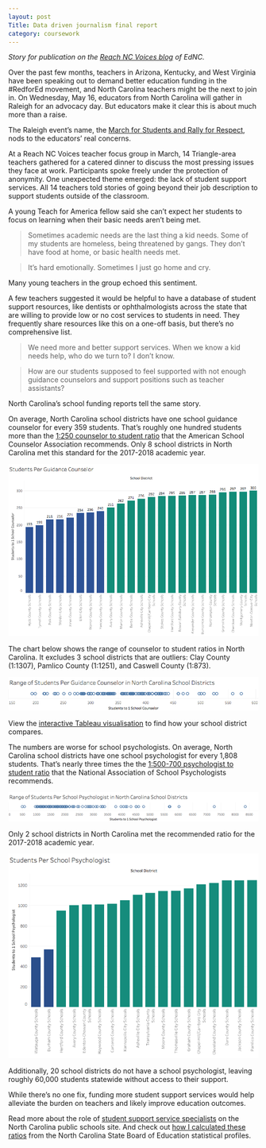 ```yaml
---
layout: post
Title: Data driven journalism final report
category: coursework
---
```


_Story for publication on the [Reach NC Voices blog](https://www.ednc.org/column/reach-nc-voices/) of EdNC._

Over the past few months, teachers in Arizona, Kentucky, and West Virginia have been speaking out to demand better education funding in the #RedforEd movement, and North Carolina teachers might be the next to join in. On Wednesday, May 16, educators from North Carolina will gather in Raleigh for an advocacy day. But educators make it clear this is about much more than a raise. 

The Raleigh event’s name, the [March for Students and Rally for Respect](https://www.facebook.com/events/570818366627097/), nods to the educators’ real concerns. 

At a Reach NC Voices teacher focus group in March, 14 Triangle-area teachers gathered for a catered dinner to discuss the most pressing issues they face at work. Participants spoke freely under the protection of anonymity. One unexpected theme emerged: the lack of student support services. All 14 teachers told stories of going beyond their job description to support students outside of the classroom.

A young Teach for America fellow said she can’t expect her students to focus on learning when their basic needs aren’t being met. 

> Sometimes academic needs are the last thing a kid needs. Some of my students are homeless, being threatened by gangs. They don’t have food at home, or basic health needs met.

> It’s hard emotionally. Sometimes I just go home and cry.

Many young teachers in the group echoed this sentiment.

A few teachers suggested it would be helpful to have a database of student support resources, like dentists or ophthalmologists across the state that are willing to provide low or no cost services to students in need. They frequently share resources like this on a one-off basis, but there’s no comprehensive list. 

> We need more and better support services. When we know a kid needs help, who do we turn to? I don’t know.

> How are our students supposed to feel supported with not enough guidance counselors and support positions such as teacher assistants?

North Carolina’s school funding reports tell the same story. 

On average, North Carolina school districts have one school guidance counselor for every 359 students. That’s roughly one hundred students more than the [1:250 counselor to student ratio](https://www.schoolcounselor.org/press) that the American School Counselor Association recommends. Only 8 school districts in North Carolina met this standard for the 2017-2018 academic year.

<img src="/assets/Guidance.png">

The chart below shows the range of counselor to student ratios in North Carolina. It excludes 3 school districts that are outliers: Clay County (1:1307), Pamlico County (1:1251), and Caswell County (1:873). 

<img src="/assets/AllLEA.png">

View the [interactive Tableau visualisation](https://public.tableau.com/profile/reagan.cline#!/vizhome/NCSchoolGuidanceCounselors/Guidance?publish=yes) to find how your school district compares.

The numbers are worse for school psychologists. On average, North Carolina school districts have one school psychologist for every 1,808 students. That’s nearly three times the the [1:500-700 psychologist to student ratio](http://www.ncpublicschools.org/studentsupport/psychology/standards-training/) that the National Association of School Psychologists recommends. 

<img src="/assets/Psych1.png">

Only 2 school districts in North Carolina met the recommended ratio for the 2017-2018 academic year.

<img src="/assets/Psych2.png">

Additionally, 20 school districts do not have a school psychologist, leaving roughly 60,000 students statewide without access to their support. 

While there’s no one fix, funding more student support services would help alleviate the burden on teachers and likely improve education outcomes. 

Read more about the role of [student support service specialists]( http://www.ncpublicschools.org/studentsupport/) on the North Carolina public schools site.
And check out [how I calculated these ratios](http://www.reagancline.com/coursework/2018/05/05/Data-Processing-N-C-School-Support-Services.html) from the North Carolina State Board of Education statistical profiles.
